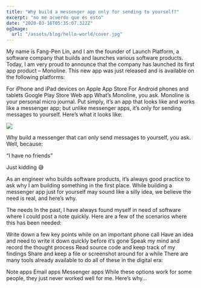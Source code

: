 ```yaml
---
title: "Why build a messenger app only for sending to yourself?"
excerpt: "no me acuerdo que es esto"
date: "2020-03-16T05:35:07.322Z"
ogImage:
  url: "/assets/blog/hello-world/cover.jpg"
---
```


My name is Fang-Pen Lin, and I am the founder of Launch Platform, a software company that builds and launches various software products. Today, I am very proud to announce that the company has launched its first app product – Monoline. This new app was just released and is available on the following platforms:

For iPhone and iPad devices on Apple App Store
For Android phones and tablets Google Play Store
Web app
What’s Monoline, you ask. Monoline is your personal micro journal. Put simply, it’s an app that looks like and works like a messenger app; but unlike messenger apps, it’s only for sending messages to yourself. Here’s what it looks like:

<img src="https://fangpenlin.com/images/2021-11-11-why-build-a-messenger-app-only-for-sending-to-yourself/mockup-search.png">

Why build a messenger that can only send messages to yourself, you ask. Well, because:

“I have no friends”

Just kidding 😅

As an engineer who builds software products, it’s always good practice to ask why I am building something in the first place. While building a messenger app just for yourself may sound like a silly idea, we believe the need is real, and here’s why.

The needs
In the past, I have always found myself in need of software where I could post a note quickly. Here are a few of the scenarios where this has been needed:

Write down a few key points while on an important phone call
Have an idea and need to write it down quickly before it’s gone
Speak my mind and record the thought process
Read source code and keep track of my findings
Share and keep a file or screenshot around for a while
There are many tools already available to do all of these in the digital era:

Note apps
Email apps
Messenger apps
While these options work for some people, they just never worked well for me. Here’s why…
